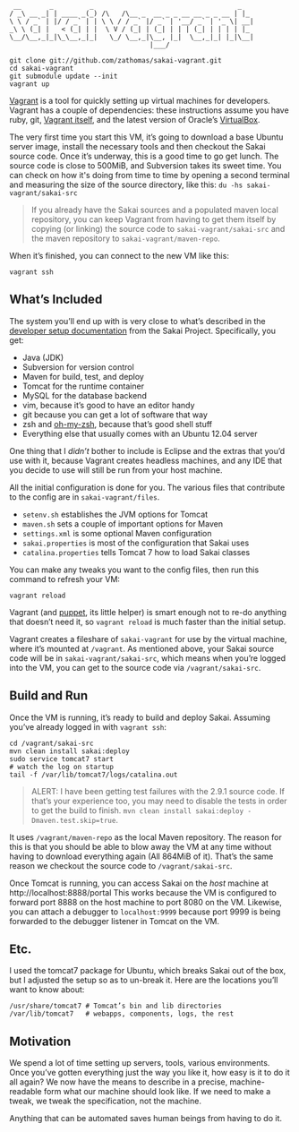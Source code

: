      __       _         _                                    _
    / _\ __ _| | ____ _(_) /\   /\__ _  __ _ _ __ __ _ _ __ | |_
    \ \ / _` | |/ / _` | | \ \ / / _` |/ _` | '__/ _` | '_ \| __|
    _\ \ (_| |   < (_| | |  \ V / (_| | (_| | | | (_| | | | | |_
    \__/\__,_|_|\_\__,_|_|   \_/ \__,_|\__, |_|  \__,_|_| |_|\__|
                                       |___/

    git clone git://github.com/zathomas/sakai-vagrant.git
    cd sakai-vagrant
    git submodule update --init
    vagrant up

[Vagrant](http://vagrantup.com) is a tool for quickly setting up virtual machines for developers. Vagrant has a couple of dependencies: these instructions assume you have ruby, git, [Vagrant itself](http://downloads.vagrantup.com/), and the latest version of Oracle’s [VirtualBox](https://www.virtualbox.org/wiki/Downloads).

The very first time you start this VM, it’s going to download a base Ubuntu server image, install the necessary tools and then checkout the Sakai source code. Once it’s underway, this is a good time to go get lunch. The source code is close to 500MiB, and Subversion takes its sweet time. You can check on how it's doing from time to time by opening a second terminal and measuring the size of the source directory, like this: `du -hs sakai-vagrant/sakai-src`

> If you already have the Sakai sources and a populated maven local repository, you can keep Vagrant from having to get them itself by copying (or linking) the source code to `sakai-vagrant/sakai-src` and the maven repository to `sakai-vagrant/maven-repo`.

When it’s finished, you can connect to the new VM like this:

    vagrant ssh

## What’s Included
The system you’ll end up with is very close to what’s described in the [developer setup documentation](https://confluence.sakaiproject.org/display/BOOT/Development+Environment+Setup+Walkthrough) from the Sakai Project. Specifically, you get:

* Java (JDK)
* Subversion for version control
* Maven for build, test, and deploy
* Tomcat for the runtime container
* MySQL for the database backend
* vim, because it’s good to have an editor handy
* git because you can get a lot of software that way
* zsh and [oh-my-zsh](https://github.com/robbyrussell/oh-my-zsh), because that’s good shell stuff
* Everything else that usually comes with an Ubuntu 12.04 server

One thing that I _didn’t_ bother to include is Eclipse and the extras that you’d use with it, because Vagrant creates headless machines, and any IDE that you decide to use will still be run from your host machine.

All the initial configuration is done for you. The various files that contribute to the config are in `sakai-vagrant/files`.

* `setenv.sh` establishes the JVM options for Tomcat
* `maven.sh` sets a couple of important options for Maven
* `settings.xml` is some optional Maven configuration
* `sakai.properties` is most of the configuration that Sakai uses
* `catalina.properties` tells Tomcat 7 how to load Sakai classes

You can make any tweaks you want to the config files, then run this command to refresh your VM:

    vagrant reload

Vagrant (and [puppet](https://puppetlabs.com/puppet/what-is-puppet/), its little helper) is smart enough not to re-do anything that doesn’t need it, so `vagrant reload` is much faster than the initial setup.

Vagrant creates a fileshare of `sakai-vagrant` for use by the virtual machine, where it’s mounted at `/vagrant`. As mentioned above, your Sakai source code will be in `sakai-vagrant/sakai-src`, which means when you’re logged into the VM, you can get to the source code via `/vagrant/sakai-src`.

## Build and Run
Once the VM is running, it’s ready to build and deploy Sakai. Assuming you’ve already logged in with `vagrant ssh`:

    cd /vagrant/sakai-src
    mvn clean install sakai:deploy
    sudo service tomcat7 start
    # watch the log on startup
    tail -f /var/lib/tomcat7/logs/catalina.out

>ALERT: I have been getting test failures with the 2.9.1 source code. If that’s your experience too, you may need to disable the tests in order to get the build to finish. `mvn clean install sakai:deploy -Dmaven.test.skip=true`.

It uses `/vagrant/maven-repo` as the local Maven repository. The reason for this is that you should be able to blow away the VM at any time without having to download everything again (All 864MiB of it). That’s the same reason we checkout the source code to `/vagrant/sakai-src`.

Once Tomcat is running, you can access Sakai on the _host_ machine at http://localhost:8888/portal This works because the VM is configured to forward port 8888 on the host machine to port 8080 on the VM. Likewise, you can attach a debugger to `localhost:9999` because port 9999 is being forwarded to the debugger listener in Tomcat on the VM.

## Etc.
I used the tomcat7 package for Ubuntu, which breaks Sakai out of the box, but I adjusted the setup so as to un-break it. Here are the locations you’ll want to know about:

    /usr/share/tomcat7 # Tomcat’s bin and lib directories
    /var/lib/tomcat7   # webapps, components, logs, the rest
    
## Motivation
We spend a lot of time setting up servers, tools, various environments. Once you’ve gotten everything just the way you like it, how easy is it to do it all again? We now have the means to describe in a precise, machine-readable form what our machine should look like. If we need to make a tweak, we tweak the specification, not the machine.

Anything that can be automated saves human beings from having to do it.